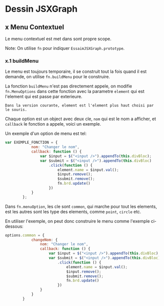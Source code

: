 # Dessin JSXGraph

## x Menu Contextuel

Le menu contextuel est met dans sont propre scope.

Note: On utilise `fn` pour indiquer `EssaimJSXGraph.prototype`.

### x.1 buildMenu

Le menu est toujours temporaire, il se construit tout la fois quand il est demande, on utilise `fn.buildMenu` pour le construire.

La fonction `buildMenu` n'est pas directement appele, on modifie `fn.MenuOptions` dans cette fonction avec la parametre `element` qui est l'element qui est passe par exterieure. 

```
Dans la version courante, element est l'element plus haut choisi par le souris.
```

Chaque option est un object avec deux cle, `nom` qui est le nom a afficher, et `callback` le fonction a appele, voici un exemple.

Un exemple d'un option de menu est tel:

```javascript
var EXEMPLE_FONCTION = {
            nom: "Changer le nom",
            callback: function () {
                var $input = $("<input />").appendTo(this.divBloc);
                var $submit = $("<input />").appendTo(this.divBloc)
                    .click(function () {
                        element.name = $input.val();
                        $input.remove();
                        $submit.remove();
                        fn.brd.update()
                    })
            }
        };
```

Dans `fn.menuOption`, les cle sont `common`, qui marche pour tout les elements, est les autres sont les type des elements, comme `point`, `circle` etc.

En utiliser l'exemple, on peut donc construire le menu comme l'exemple ci-dessous:

```javascript
options.common = {
            changeNom: {
                nom: "Changer le nom",
                callback: function () {
                    var $input = $("<input />").appendTo(this.divBloc);
                    var $submit = $("<input />").appendTo(this.divBloc)
                        .click(function () {
                            element.name = $input.val();
                            $input.remove();
                            $submit.remove();
                            fn.brd.update()
                        })
                }
            }
        }
```

